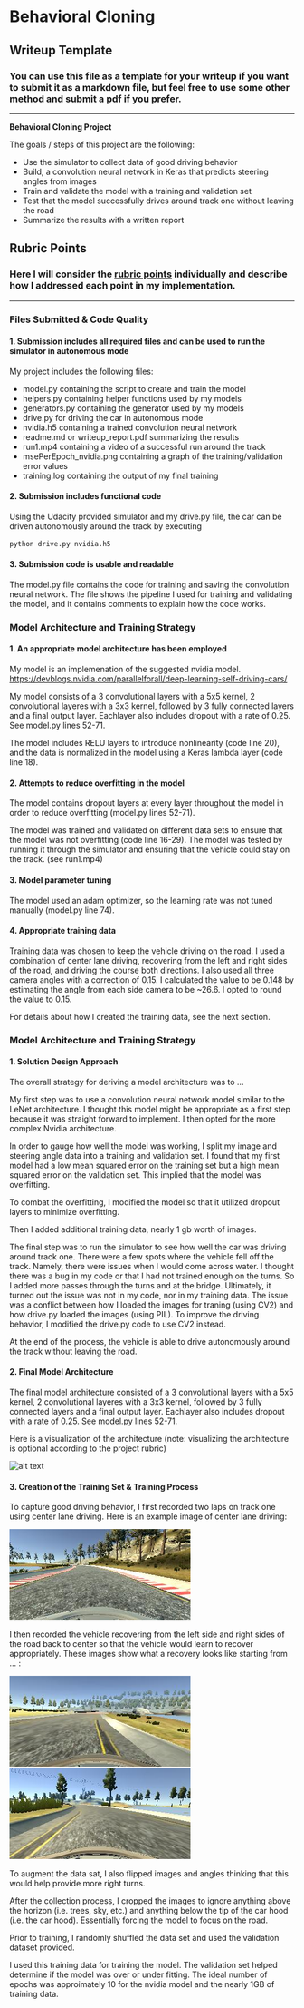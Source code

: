 # **Behavioral Cloning** 

## Writeup Template

### You can use this file as a template for your writeup if you want to submit it as a markdown file, but feel free to use some other method and submit a pdf if you prefer.

---

**Behavioral Cloning Project**

The goals / steps of this project are the following:
* Use the simulator to collect data of good driving behavior
* Build, a convolution neural network in Keras that predicts steering angles from images
* Train and validate the model with a training and validation set
* Test that the model successfully drives around track one without leaving the road
* Summarize the results with a written report


[//]: # (Image References)

[image1]: https://devblogs.nvidia.com/parallelforall/wp-content/uploads/2016/08/cnn-architecture.png "Model Visualization"
[image2]: ./centerLaneDriving.jpg "Center lane driving image"
[image3]: ./rightRecovery.jpg "Recovery Image"
[image4]: ./leftRecovery.jpg "Recovery Image"
[image6]: ./examples/placeholder_small.png "Normal Image"
[image7]: ./examples/placeholder_small.png "Flipped Image"

## Rubric Points
### Here I will consider the [rubric points](https://review.udacity.com/#!/rubrics/432/view) individually and describe how I addressed each point in my implementation.  

---
### Files Submitted & Code Quality

#### 1. Submission includes all required files and can be used to run the simulator in autonomous mode

My project includes the following files:
* model.py containing the script to create and train the model
* helpers.py containing helper functions used by my models
* generators.py containing the generator used by my models
* drive.py for driving the car in autonomous mode
* nvidia.h5 containing a trained convolution neural network 
* readme.md or writeup_report.pdf summarizing the results
* run1.mp4 containing a video of a successful run around the track
* msePerEpoch_nvidia.png containing a graph of the training/validation error values
* training.log containing the output of my final training

#### 2. Submission includes functional code
Using the Udacity provided simulator and my drive.py file, the car can be driven autonomously around the track by executing 
```sh
python drive.py nvidia.h5
```

#### 3. Submission code is usable and readable

The model.py file contains the code for training and saving the convolution neural network. The file shows the pipeline I used for training and validating the model, and it contains comments to explain how the code works.

### Model Architecture and Training Strategy

#### 1. An appropriate model architecture has been employed

My model is an implemenation of the suggested nvidia model.  https://devblogs.nvidia.com/parallelforall/deep-learning-self-driving-cars/

My model consists of a 3 convolutional layers with a 5x5 kernel, 2 convolutional layeres with a 3x3 kernel, followed by 3 fully connected layers and a final output layer.  Eachlayer also includes dropout with a rate of 0.25.  See model.py lines 52-71.

The model includes RELU layers to introduce nonlinearity (code line 20), and the data is normalized in the model using a Keras lambda layer (code line 18). 

#### 2. Attempts to reduce overfitting in the model

The model contains dropout layers at every layer throughout the model in order to reduce overfitting (model.py lines 52-71). 

The model was trained and validated on different data sets to ensure that the model was not overfitting (code line 16-29). The model was tested by running it through the simulator and ensuring that the vehicle could stay on the track. (see run1.mp4)

#### 3. Model parameter tuning

The model used an adam optimizer, so the learning rate was not tuned manually (model.py line 74).

#### 4. Appropriate training data

Training data was chosen to keep the vehicle driving on the road. I used a combination of center lane driving, recovering from the left and right sides of the road, and driving the course both directions.  I also used all three camera angles with a correction of 0.15.  I calculated the value to be 0.148 by estimating the angle from each side camera to be ~26.6.  I opted to round the value to 0.15.

For details about how I created the training data, see the next section. 

### Model Architecture and Training Strategy

#### 1. Solution Design Approach

The overall strategy for deriving a model architecture was to ...

My first step was to use a convolution neural network model similar to the LeNet architecture. I thought this model might be appropriate as a first step because it was straight forward to implement.  I then opted for the more complex Nvidia architecture.

In order to gauge how well the model was working, I split my image and steering angle data into a training and validation set. I found that my first model had a low mean squared error on the training set but a high mean squared error on the validation set. This implied that the model was overfitting. 

To combat the overfitting, I modified the model so that it utilized dropout layers to minimize overfitting.

Then I added additional training data, nearly 1 gb worth of images.

The final step was to run the simulator to see how well the car was driving around track one. There were a few spots where the vehicle fell off the track.  Namely, there were issues when I would come across water.  I thought there was a bug in my code or that I had not trained enough on the turns.  So I added more passes through the turns and at the bridge.  Ultimately, it turned out the issue was not in my code, nor in my training data.  The issue was a conflict between how I loaded the images for traning (using CV2) and how drive.py loaded the images (using PIL).  To improve the driving behavior, I modified the drive.py code to use CV2 instead.

At the end of the process, the vehicle is able to drive autonomously around the track without leaving the road.

#### 2. Final Model Architecture

The final model architecture consisted of a 3 convolutional layers with a 5x5 kernel, 2 convolutional layeres with a 3x3 kernel, followed by 3 fully connected layers and a final output layer.  Eachlayer also includes dropout with a rate of 0.25.  See model.py lines 52-71.

Here is a visualization of the architecture (note: visualizing the architecture is optional according to the project rubric)

![alt text][image1]

#### 3. Creation of the Training Set & Training Process

To capture good driving behavior, I first recorded two laps on track one using center lane driving. Here is an example image of center lane driving:

![alt text][image2]

I then recorded the vehicle recovering from the left side and right sides of the road back to center so that the vehicle would learn to recover appropriately. These images show what a recovery looks like starting from ... :

![alt text][image3]
![alt text][image4]

To augment the data sat, I also flipped images and angles thinking that this would help provide more right turns. 

After the collection process, I cropped the images to ignore anything above the horizon (i.e. trees, sky, etc.) and anything below the tip of the car hood (i.e. the car hood).  Essentially forcing the model to focus on the road.

Prior to training, I randomly shuffled the data set and used the validation dataset provided. 

I used this training data for training the model. The validation set helped determine if the model was over or under fitting. The ideal number of epochs was approimately 10 for the nvidia model and the nearly 1GB of training data.
